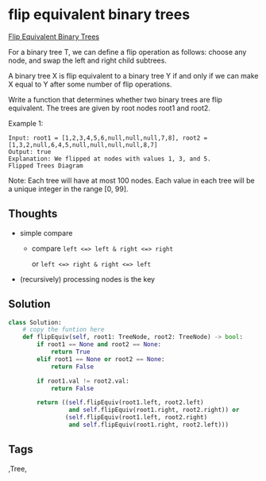 # flip equivalent binary trees

[Flip Equivalent Binary Trees](https://leetcode.com/problems/flip-equivalent-binary-trees)

For a binary tree T, we can define a flip operation as follows: choose any node, and swap the left and right child subtrees.

A binary tree X is flip equivalent to a binary tree Y if and only if we can make X equal to Y after some number of flip operations.

Write a function that determines whether two binary trees are flip equivalent. The trees are given by root nodes root1 and root2.

Example 1:

```text
Input: root1 = [1,2,3,4,5,6,null,null,null,7,8], root2 = [1,3,2,null,6,4,5,null,null,null,null,8,7]
Output: true
Explanation: We flipped at nodes with values 1, 3, and 5.
Flipped Trees Diagram
```

Note: Each tree will have at most 100 nodes. Each value in each tree will be a unique integer in the range \[0, 99\].

## Thoughts

* simple compare
  * compare `left <=> left & right <=> right`

    or `left <=> right & right <=> left`
* \(recursively\) processing nodes is the key

## Solution

```python
class Solution:
    # copy the funtion here
    def flipEquiv(self, root1: TreeNode, root2: TreeNode) -> bool:
        if root1 == None and root2 == None:
            return True
        elif root1 == None or root2 == None:
            return False

        if root1.val != root2.val:
            return False

        return ((self.flipEquiv(root1.left, root2.left)
                 and self.flipEquiv(root1.right, root2.right)) or 
                (self.flipEquiv(root1.left, root2.right)
                 and self.flipEquiv(root1.right, root2.left)))
```

## Tags

,Tree,

